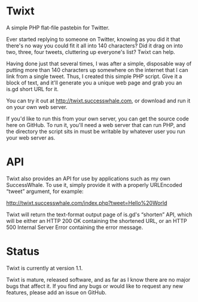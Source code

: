 Twixt
=====

A simple PHP flat-file pastebin for Twitter.

Ever started replying to someone on Twitter, knowing as you did it that there's no
way you could fit it all into 140 characters? Did it drag on into two, three, four
tweets, cluttering up everyone's list? Twixt can help.

Having done just that several times, I was after a simple, disposable way of
putting more than 140 characters up somewhere on the internet that I can link from
a single tweet. Thus, I created this simple PHP script. Give it a block of text,
and it'll generate you a unique web page and grab you an is.gd short URL for it.

You can try it out at http://twixt.successwhale.com, or download and run it on
your own web server.

If you'd like to run this from your own server, you can get the source code here on
GitHub. To run it, you'll need a web server that can run PHP, and the directory the
script sits in must be writable by whatever user you run your web server as.

API
===

Twixt also provides an API for use by applications such as my own SuccessWhale.
To use it, simply provide it with a properly URLEncoded “tweet” argument, for
example:

http://twixt.successwhale.com/index.php?tweet=Hello%20World

Twixt will return the text-format output page of is.gd's “shorten” API, which
will be either an HTTP 200 OK containing the shortened URL, or an HTTP 500 
Internal Server Error containing the error message.

Status
======

Twixt is currently at version 1.1.

Twixt is mature, released software, and as far as I know there are no major bugs
that affect it. If you find any bugs or would like to request any new features,
please add an issue on GitHub.
